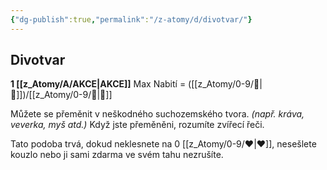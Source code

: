 ```yaml
---
{"dg-publish":true,"permalink":"/z-atomy/d/divotvar/"}
---
```


## Divotvar
**1 [[z_Atomy/A/AKCE\|AKCE]]**
Max Nabití = ([[z_Atomy/0-9/🦉\|🦉]])/[[z_Atomy/0-9/🔋\|🔋]]

Můžete se přeměnit v neškodného suchozemského tvora.
*(např. kráva, veverka, myš atd.)*
Když jste přeměněni, rozumíte zvířecí řeči.

Tato podoba trvá, dokud neklesnete na 0 [[z_Atomy/0-9/❤\|❤]], nesešlete kouzlo nebo ji sami zdarma ve svém tahu nezrušíte.